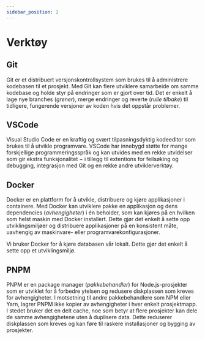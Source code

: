 ```yaml
---
sidebar_position: 2
---
```


# Verktøy

## Git

Git er et distribuert versjonskontrollsystem som brukes til å administrere kodebasen til et prosjekt. Med Git kan flere utviklere samarbeide om samme kodebase og holde styr på endringer som er gjort over tid. Det er enkelt å lage nye branches (_grener_), merge endringer og reverte (_rulle tilbake_) til tidligere, fungerende versjoner av koden hvis det oppstår problemer.

## VSCode

Visual Studio Code er en kraftig og svært tilpasningsdyktig kodeeditor som brukes til å utvikle programvare. VSCode har innebygd støtte for mange forskjellige programmeringsspråk og kan utvides med en rekke utvidelser som gir ekstra funksjonalitet $-$ i tillegg til extentions for feilsøking og debugging, integrasjon med Git og en rekke andre utviklerverktøy.

## Docker

Docker er en plattform for å utvikle, distribuere og kjøre applikasjoner i containere. Med Docker kan utviklere pakke en applikasjon og dens dependencies (_avhengigheter_) i én beholder, som kan kjøres på en hvilken som helst maskin med Docker installert. Dette gjør det enkelt å sette opp utviklingsmiljøer og distribuere applikasjoner på en konsistent måte, uavhengig av maskinvare- eller programvarekonfigurasjoner.

Vi bruker Docker for å kjøre databasen vår lokalt. Dette gjør det enkelt å sette opp et utviklingsmiljø.

## PNPM

PNPM er en package manager (_pakkebehandler_) for Node.js-prosjekter som er utviklet for å forbedre ytelsen og redusere diskplassen som kreves for avhengigheter. I motsetning til andre pakkebehandlere som NPM eller Yarn, lagrer PNPM ikke kopier av avhengigheter i hver enkelt prosjektmapp. I stedet bruker det en delt cache, noe som betyr at flere prosjekter kan dele de samme avhengighetene uten å duplisere data. Dette reduserer diskplassen som kreves og kan føre til raskere installasjoner og bygging av prosjekter.
